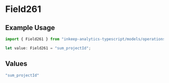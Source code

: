 # Field261

## Example Usage

```typescript
import { Field261 } from "inkeep-analytics-typescript/models/operations";

let value: Field261 = "sum_projectId";
```

## Values

```typescript
"sum_projectId"
```